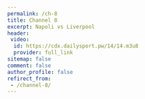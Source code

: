 ```yaml
---
permalink: /ch-8
title: Channel 8
excerpt: Napoli vs Liverpool
header:
 video:
  id: https://cdx.dailysport.pw/14/14.m3u8
  provider: full_link
sitemap: false
comment: false
author_profile: false
refirect_from:
 - /channel-8/
---
```

